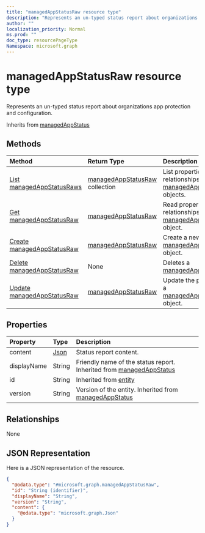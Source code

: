 ```yaml
---
title: "managedAppStatusRaw resource type"
description: "Represents an un-typed status report about organizations app protection and configuration."
author: ""
localization_priority: Normal
ms.prod: ""
doc_type: resourcePageType
Namespace: microsoft.graph
---
```



# managedAppStatusRaw resource type

Represents an un-typed status report about organizations app protection and configuration.


Inherits from [managedAppStatus](../resources/managedAppStatus.md)

## Methods
|Method|Return Type|Description|
|:---|:---|:---|
|[List managedAppStatusRaws](../api/managedappstatusraw-list.md)|[managedAppStatusRaw](../resources/managedAppStatusRaw.md) collection|List properties and relationships of the [managedAppStatusRaw](../resources/managedappstatusraw.md) objects.|
|[Get managedAppStatusRaw](../api/managedappstatusraw-get.md)|[managedAppStatusRaw](../resources/managedAppStatusRaw.md)|Read properties and relationships of the [managedAppStatusRaw](../resources/managedappstatusraw.md) object.|
|[Create managedAppStatusRaw](../api/managedappstatusraw-create.md)|[managedAppStatusRaw](../resources/managedAppStatusRaw.md)|Create a new [managedAppStatusRaw](../resources/managedappstatusraw.md) object.|
|[Delete managedAppStatusRaw](../api/managedappstatusraw-delete.md)|None|Deletes a [managedAppStatusRaw](../resources/managedappstatusraw.md).|
|[Update managedAppStatusRaw](../api/managedappstatusraw-update.md)|[managedAppStatusRaw](../resources/managedAppStatusRaw.md)|Update the properties of a [managedAppStatusRaw](../resources/managedappstatusraw.md) object.|

## Properties
|Property|Type|Description|
|:---|:---|:---|
|content|[Json](../resources/Json.md)|Status report content.|
|displayName|String|Friendly name of the status report. Inherited from [managedAppStatus](../resources/managedAppStatus.md)|
|id|String| Inherited from [entity](../resources/entity.md)|
|version|String|Version of the entity. Inherited from [managedAppStatus](../resources/managedAppStatus.md)|

## Relationships
None

## JSON Representation
Here is a JSON representation of the resource.
<!-- {
  "blockType": "resource",
  "keyProperty": "id",
  "@odata.type": "microsoft.graph.managedAppStatusRaw",
  "baseType": "microsoft.graph.managedAppStatus",
  "openType": false
}
-->
``` json
{
  "@odata.type": "#microsoft.graph.managedAppStatusRaw",
  "id": "String (identifier)",
  "displayName": "String",
  "version": "String",
  "content": {
    "@odata.type": "microsoft.graph.Json"
  }
}
```


